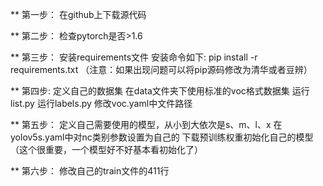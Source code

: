 


** 第一步：
    在github上下载源代码

** 第二步：
    检查pytorch是否>1.6

** 第三步：
    安装requirements文件
    安装命令如下:
    pip install -r requirements.txt
    （注意：如果出现问题可以将pip源码修改为清华或者豆辨）
    
** 第四步:
    定义自己的数据集
    在data文件夹下使用标准的voc格式数据集
    运行list.py
    运行labels.py
    修改voc.yaml中文件路径
    
** 第五步：
    定义自己需要使用的模型，从小到大依次是s、m、l、x
    在yolov5s.yaml中对nc类别参数设置为自己的
    下载预训练权重初始化自己的模型（这个很重要，一个模型好不好基本看初始化了）
    
** 第六步：
    修改自己的train文件的411行
    
    